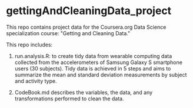 # gettingAndCleaningData_project
This repo contains project data for the Coursera.org Data Science specialization course: "Getting and Cleaning Data."

This repo includes:

1. run.analysis.R: to create tidy data from wearable computing data collected from the accelerometers of Samsung Galaxy S smartphone users (30 subjects). Tidy data is achieved in 5 steps and aims to summarize the mean and standard deviation measurements by subject and activity type.

2. CodeBook.md describes the variables, the data, and any transformations performed to clean the data.
